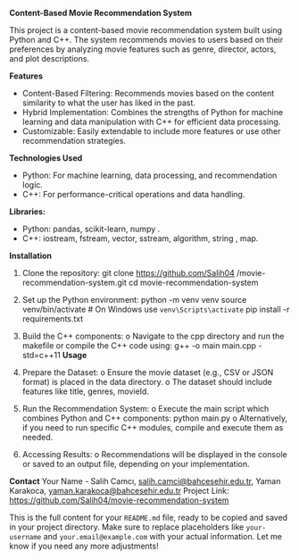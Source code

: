 **Content-Based Movie Recommendation System**

This project is a content-based movie recommendation system built using Python and C++. The system recommends movies to users based on their preferences by analyzing movie features such as genre, director, actors, and plot descriptions.

**Features**
- Content-Based Filtering: Recommends movies based on the content similarity to what the user has liked in the past.
- Hybrid Implementation: Combines the strengths of Python for machine learning and data manipulation with C++ for efficient data processing.
- Customizable: Easily extendable to include more features or use other recommendation strategies.

**Technologies Used**
- Python: For machine learning, data processing, and recommendation logic.
- C++: For performance-critical operations and data handling.

**Libraries:**
- Python: pandas, scikit-learn, numpy .  
- C++: iostream, fstream, vector, sstream, algorithm, string , map.

**Installation**
1.	 Clone the repository:
   git clone https://github.com/Salih04 /movie-recommendation-system.git
   cd movie-recommendation-system

2.	Set up the Python environment:
python -m venv venv
source venv/bin/activate  # On Windows use `venv\Scripts\activate`
pip install -r requirements.txt

3.	Build the C++ components:
o	Navigate to the cpp directory and run the makefile or compile the C++ code using:
 	                    g++ -o main main.cpp -std=c++11
**Usage**
1.	Prepare the Dataset:
o	Ensure the movie dataset (e.g., CSV or JSON format) is placed in the data directory.
o	The dataset should include features like title, genres, movieId.
2.	Run the Recommendation System:
o	Execute the main script which combines Python and C++ components:
    python main.py
o	Alternatively, if you need to run specific C++ modules, compile and execute them as needed.
3.	Accessing Results:
o	Recommendations will be displayed in the console or saved to an output file, depending on your implementation.

**Contact**
Your Name -  Salih Camcı, salih.camci@bahcesehir.edu.tr, Yaman Karakoca, yaman.karakoca@bahcesehir.edu.tr
Project Link: https://github.com/Salih04/movie-recommendation-system

This is the full content for your `README.md` file, ready to be copied and saved in your project directory. Make sure to replace placeholders like `your-username` and `your.email@example.com` with your actual information. Let me know if you need any more adjustments!

